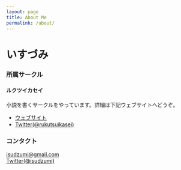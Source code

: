 ```yaml
---
layout: page
title: About Me
permalink: /about/
---
```


# いすづみ

### 所属サークル

#### ルクツイカセイ
小説を書くサークルをやっています。詳細は下記ウェブサイトへどうぞ。  
* [ウェブサイト](//rukutsui.wpblog.jp)
* [Twitter(@rukutsuikasei)](//twitter.com/rukutsuikasei)


### コンタクト
[isudzumi@gmail.com](mailto:isudzumi@gmail.com)  
[Twitter(@isudzumi)](//twitter.com/isudzumi)  
